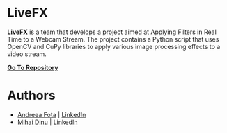 # LiveFX
[**LiveFX**](https://github.com/livefx/livefx) is a team that develops a project aimed at Applying Filters in Real Time to a Webcam Stream. The project contains a Python script that uses OpenCV and CuPy libraries to apply various image processing effects to a video stream.

[**Go To Repository**](https://github.com/livefx/livefx)

# Authors
- [Andreea Fota](https://github.com/Andreea1011) | [LinkedIn](https://www.linkedin.com/in/andreea-gabriela-fota-lita/)
- [Mihai Dinu](https://github.com/mihaidinu0) | [LinkedIn](https://www.linkedin.com/in/mihaidinu0/)